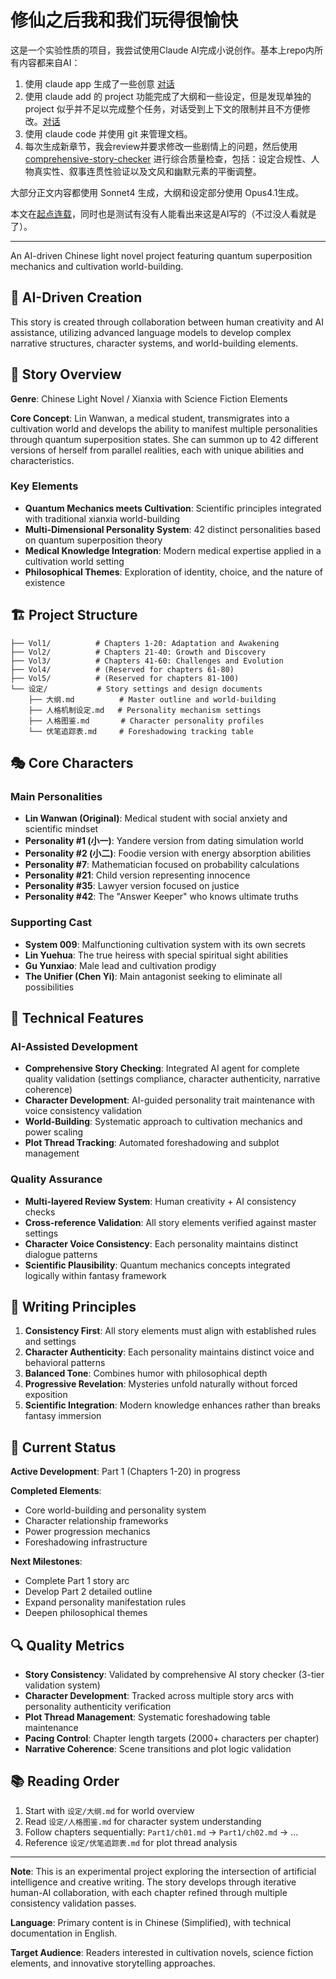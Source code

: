 # 修仙之后我和我们玩得很愉快

这是一个实验性质的项目，我尝试使用Claude AI完成小说创作。基本上repo内所有内容都来自AI：

1. 使用 claude app 生成了一些创意  [对话](脑洞/original-dialogue.md)
2. 使用 claude add 的 project 功能完成了大纲和一些设定，但是发现单独的 project 似乎并不足以完成整个任务，对话受到上下文的限制并且不方便修改。[对话](https://claude.ai/share/ba5b2f5a-acd2-4990-835b-d6a4ac7b17b1)
3. 使用 claude code 并使用 git 来管理文档。
4. 每次生成新章节，我会review并要求修改一些剧情上的问题，然后使用 [comprehensive-story-checker](.claude/agents/comprehensive-story-checker.md) 进行综合质量检查，包括：设定合规性、人物真实性、叙事连贯性验证以及文风和幽默元素的平衡调整。

大部分正文内容都使用 Sonnet4 生成，大纲和设定部分使用 Opus4.1生成。

本文在[起点连载](https://www.qidian.com/book/1046179946/)，同时也是测试有没有人能看出来这是AI写的（不过没人看就是了）。

---

An AI-driven Chinese light novel project featuring quantum superposition mechanics and cultivation world-building.

## 🤖 AI-Driven Creation

This story is created through collaboration between human creativity and AI assistance, utilizing advanced language models to develop complex narrative structures, character systems, and world-building elements.

## 📖 Story Overview

**Genre**: Chinese Light Novel / Xianxia with Science Fiction Elements

**Core Concept**: Lin Wanwan, a medical student, transmigrates into a cultivation world and develops the ability to manifest multiple personalities through quantum superposition states. She can summon up to 42 different versions of herself from parallel realities, each with unique abilities and characteristics.

### Key Elements

- **Quantum Mechanics meets Cultivation**: Scientific principles integrated with traditional xianxia world-building
- **Multi-Dimensional Personality System**: 42 distinct personalities based on quantum superposition theory
- **Medical Knowledge Integration**: Modern medical expertise applied in a cultivation world setting
- **Philosophical Themes**: Exploration of identity, choice, and the nature of existence

## 🏗️ Project Structure

```
├── Vol1/          # Chapters 1-20: Adaptation and Awakening
├── Vol2/          # Chapters 21-40: Growth and Discovery  
├── Vol3/          # Chapters 41-60: Challenges and Evolution
├── Vol4/          # (Reserved for chapters 61-80)
├── Vol5/          # (Reserved for chapters 81-100)
└── 设定/           # Story settings and design documents
    ├── 大纲.md          # Master outline and world-building
    ├── 人格机制设定.md   # Personality mechanism settings
    ├── 人格图鉴.md       # Character personality profiles
    └── 伏笔追踪表.md     # Foreshadowing tracking table
```

## 🎭 Core Characters

### Main Personalities
- **Lin Wanwan (Original)**: Medical student with social anxiety and scientific mindset
- **Personality #1 (小一)**: Yandere version from dating simulation world
- **Personality #2 (小二)**: Foodie version with energy absorption abilities
- **Personality #7**: Mathematician focused on probability calculations
- **Personality #21**: Child version representing innocence
- **Personality #35**: Lawyer version focused on justice
- **Personality #42**: The "Answer Keeper" who knows ultimate truths

### Supporting Cast
- **System 009**: Malfunctioning cultivation system with its own secrets
- **Lin Yuehua**: The true heiress with special spiritual sight abilities
- **Gu Yunxiao**: Male lead and cultivation prodigy
- **The Unifier (Chen Yi)**: Main antagonist seeking to eliminate all possibilities

## 🔧 Technical Features

### AI-Assisted Development
- **Comprehensive Story Checking**: Integrated AI agent for complete quality validation (settings compliance, character authenticity, narrative coherence)
- **Character Development**: AI-guided personality trait maintenance with voice consistency validation
- **World-Building**: Systematic approach to cultivation mechanics and power scaling
- **Plot Thread Tracking**: Automated foreshadowing and subplot management

### Quality Assurance
- **Multi-layered Review System**: Human creativity + AI consistency checks
- **Cross-reference Validation**: All story elements verified against master settings
- **Character Voice Consistency**: Each personality maintains distinct dialogue patterns
- **Scientific Plausibility**: Quantum mechanics concepts integrated logically within fantasy framework

## 📝 Writing Principles

1. **Consistency First**: All story elements must align with established rules and settings
2. **Character Authenticity**: Each personality maintains distinct voice and behavioral patterns
3. **Balanced Tone**: Combines humor with philosophical depth
4. **Progressive Revelation**: Mysteries unfold naturally without forced exposition
5. **Scientific Integration**: Modern knowledge enhances rather than breaks fantasy immersion

## 🚀 Current Status

**Active Development**: Part 1 (Chapters 1-20) in progress

**Completed Elements**:
- Core world-building and personality system
- Character relationship frameworks  
- Power progression mechanics
- Foreshadowing infrastructure

**Next Milestones**:
- Complete Part 1 story arc
- Develop Part 2 detailed outline
- Expand personality manifestation rules
- Deepen philosophical themes

## 🔍 Quality Metrics

- **Story Consistency**: Validated by comprehensive AI story checker (3-tier validation system)
- **Character Development**: Tracked across multiple story arcs with personality authenticity verification
- **Plot Thread Management**: Systematic foreshadowing table maintenance
- **Pacing Control**: Chapter length targets (2000+ characters per chapter)
- **Narrative Coherence**: Scene transitions and plot logic validation

## 📚 Reading Order

1. Start with `设定/大纲.md` for world overview
2. Read `设定/人格图鉴.md` for character system understanding
3. Follow chapters sequentially: `Part1/ch01.md` → `Part1/ch02.md` → ...
4. Reference `设定/伏笔追踪表.md` for plot thread analysis

---

**Note**: This is an experimental project exploring the intersection of artificial intelligence and creative writing. The story develops through iterative human-AI collaboration, with each chapter refined through multiple consistency validation passes.

**Language**: Primary content is in Chinese (Simplified), with technical documentation in English.

**Target Audience**: Readers interested in cultivation novels, science fiction elements, and innovative storytelling approaches.
